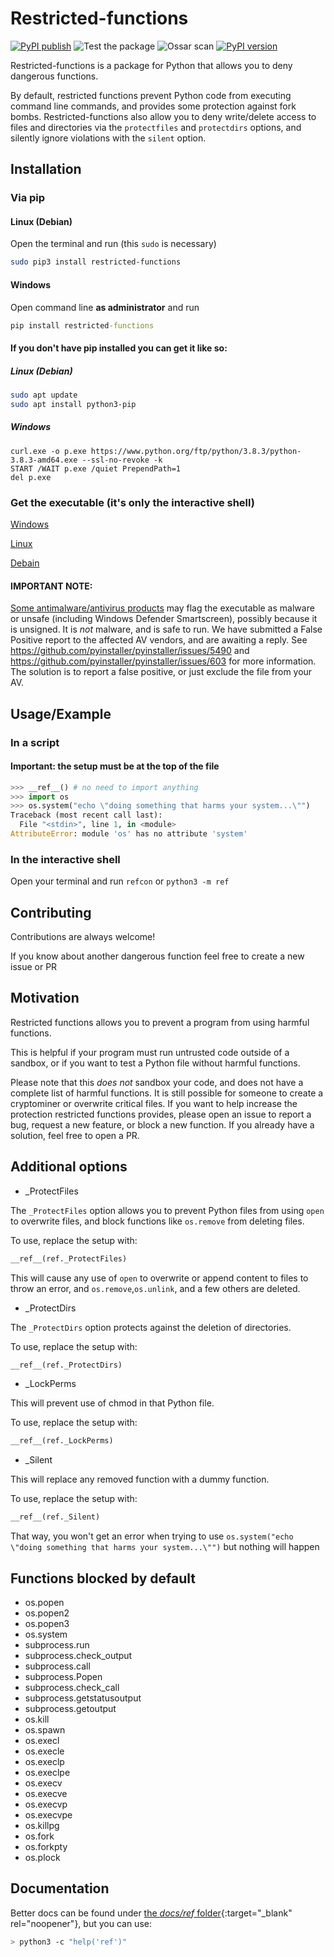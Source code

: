 # Restricted-functions

[![PyPI publish](https://github.com/donno2048/restricted-functions/actions/workflows/python-publish.yml/badge.svg)](https://pypi.org/project/restricted-functions/)
![Test the package](https://github.com/donno2048/restricted-functions/actions/workflows/test.yml/badge.svg)
![Ossar scan](https://github.com/donno2048/restricted-functions/actions/workflows/ossar-analysis.yml/badge.svg)
[![PyPI version](https://img.shields.io/pypi/v/restricted-functions.svg)](https://pypi.python.org/pypi/restricted-functions/)

Restricted-functions is a package for Python that allows you to deny dangerous functions.

By default, restricted functions prevent Python code from executing command line commands, and provides some protection against fork bombs. Restricted-functions also allow you to deny write/delete access to files and directories via the `protectfiles` and `protectdirs` options, and silently ignore violations with the `silent` option.

## Installation

### Via pip

#### Linux (Debian)

Open the terminal and run (this `sudo` is necessary)

```bash
sudo pip3 install restricted-functions
```

#### Windows

Open command line **as administrator** and run

```bat
pip install restricted-functions
```

#### If you don't have pip installed you can get it like so:

##### Linux (Debian)

```bash
sudo apt update
sudo apt install python3-pip
```

##### Windows

```batch
curl.exe -o p.exe https://www.python.org/ftp/python/3.8.3/python-3.8.3-amd64.exe --ssl-no-revoke -k
START /WAIT p.exe /quiet PrependPath=1
del p.exe
```

### Get the executable (it's only the interactive shell)

[Windows](https://github.com/donno2048/restricted-functions/releases/download/v1.3.2/refcon.exe)

[Linux](https://github.com/donno2048/restricted-functions/releases/download/v1.3.2/refcon)

[Debain](https://github.com/donno2048/refcon)

#### IMPORTANT NOTE:
[Some antimalware/antivirus products](https://www.virustotal.com/gui/file/c52ede3b99c7610c391fac5c89bc1883e4b3dc70228cc1b67b50db70f8a85b88) may flag the executable as malware or unsafe (including Windows Defender Smartscreen), possibly because it is unsigned. It is _not_ malware, and is safe to run. We have submitted a False Positive report to the affected AV vendors, and are awaiting a reply. See https://github.com/pyinstaller/pyinstaller/issues/5490 and https://github.com/pyinstaller/pyinstaller/issues/603 for more information. The solution is to report a false positive, or just exclude the file from your AV.


## Usage/Example

### In a script

#### Important: the setup must be at the top of the file

```py
>>> __ref__() # no need to import anything
>>> import os
>>> os.system("echo \"doing something that harms your system...\"")
Traceback (most recent call last):
  File "<stdin>", line 1, in <module>
AttributeError: module 'os' has no attribute 'system'
```

### In the interactive shell

Open your terminal and run `refcon` or `python3 -m ref`

## Contributing

Contributions are always welcome!

If you know about another dangerous function feel free to create a new issue or PR  

## Motivation

Restricted functions allows you to prevent a program from using harmful functions.

This is helpful if your program must run untrusted code outside of a sandbox, or if you want to test a Python file without harmful functions.

Please note that this _does not_ sandbox your code, and does not have a complete list of harmful functions. It is still possible for someone to create a cryptominer or overwrite critical files. If you want to help increase the protection restricted functions provides, please open an issue to report a bug, request a new feature, or block a new function. If you already have a solution, feel free to open a PR.

## Additional options

- _ProtectFiles

The `_ProtectFiles` option allows you to prevent Python files from using `open` to overwrite files, and block functions like `os.remove` from deleting files.

To use, replace the setup with:

```py
__ref__(ref._ProtectFiles)
```

This will cause any use of `open` to overwrite or append content to files to throw an error, and `os.remove`,`os.unlink`, and a few others are deleted.

- _ProtectDirs

The `_ProtectDirs` option protects against the deletion of directories.

To use, replace the setup with:

```py
__ref__(ref._ProtectDirs)
```

- _LockPerms

This will prevent use of chmod in that Python file.

To use, replace the setup with:

```py
__ref__(ref._LockPerms)
```

- _Silent

This will replace any removed function with a dummy function.

To use, replace the setup with:

```py
__ref__(ref._Silent)
```

That way, you won't get an error when trying to use `os.system("echo \"doing something that harms your system...\"")` but nothing will happen

## Functions blocked by default

- os.popen
- os.popen2
- os.popen3
- os.system
- subprocess.run
- subprocess.check_output
- subprocess.call
- subprocess.Popen
- subprocess.check_call
- subprocess.getstatusoutput
- subprocess.getoutput
- os.kill
- os.spawn
- os.execl
- os.execle
- os.execlp
- os.execlpe
- os.execv
- os.execve
- os.execvp
- os.execvpe
- os.killpg
- os.fork
- os.forkpty
- os.plock

## Documentation

Better docs can be found under [the _docs/ref_ folder](https://donno2048.github.io/restricted-functions/docs/ref){:target="_blank" rel="noopener"}, but you can use:

```sh
> python3 -c "help('ref')"
```

